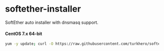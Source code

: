 # softether-installer
SoftEther auto installer with dnsmasq support.

#### CentOS 7.x 64-bit
```bash
yum -y update; curl -O https://raw.githubusercontent.com/turkhero/softether-installer/master/installer.sh && chmod 0700 installer.sh && bash installer.sh
```

